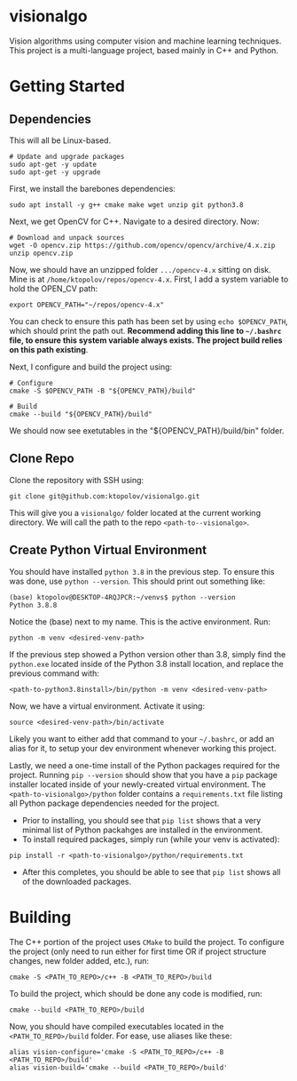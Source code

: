 # visionalgo
Vision algorithms using computer vision and machine learning techniques. This project is a multi-language project, based mainly in C++ and Python.
  
# Getting Started
## Dependencies
This will all be Linux-based. 
```
# Update and upgrade packages
sudo apt-get -y update
sudo apt-get -y upgrade
```

First, we install the barebones dependencies:
```
sudo apt install -y g++ cmake make wget unzip git python3.8
```

Next, we get OpenCV for C++. Navigate to a desired directory. Now:
```
# Download and unpack sources
wget -O opencv.zip https://github.com/opencv/opencv/archive/4.x.zip
unzip opencv.zip
```
Now, we should have an unzipped folder `.../opencv-4.x` sitting on disk. Mine is at `/home/ktopolov/repos/opencv-4.x`. First, I add a system variable to hold the OPEN_CV path:
```
export OPENCV_PATH="~/repos/opencv-4.x"
```
You can check to ensure this path has been set by using `echo $OPENCV_PATH`, which should print the path out. **Recommend adding this line to `~/.bashrc` file, to ensure this system variable always exists. The project build relies on this path existing**. 

Next, I configure and build the project using:
```
# Configure
cmake -S $OPENCV_PATH -B "${OPENCV_PATH}/build"

# Build
cmake --build "${OPENCV_PATH}/build"
```
We should now see exetutables in the "${OPENCV_PATH}/build/bin" folder.

## Clone Repo
Clone the repository with SSH using:
```
git clone git@github.com:ktopolov/visionalgo.git
```
This will give you a `visionalgo/` folder located at the current working directory. We will call the path to the repo `<path-to--visionalgo>`.

## Create Python Virtual Environment
You should have installed `python 3.8` in the previous step. To ensure this was done, use `python --version`. This should print out something like:
```
(base) ktopolov@DESKTOP-4RQJPCR:~/venvs$ python --version
Python 3.8.8
```
Notice the (base) next to my name. This is the active environment. Run:
```
python -m venv <desired-venv-path>
```
If the previous step showed a Python version other than 3.8, simply find the `python.exe` located inside of the Python 3.8 install location, and replace the previous command with:
```
<path-to-python3.8install>/bin/python -m venv <desired-venv-path>
```
Now, we have a virtual environment. Activate it using:
```
source <desired-venv-path>/bin/activate
```
Likely you want to either add that command to your `~/.bashrc`, or add an alias for it, to setup your dev environment whenever working this project.

Lastly, we need a one-time install of the Python packages required for the project. Running `pip --version` should show that you have a `pip` package installer located inside of your newly-created virtual environment. The `<path-to-visionalgo>/python` folder contains a `requirements.txt` file listing all Python package dependencies needed for the project.

*  Prior to installing, you should see that `pip list` shows that a very minimal list of Python packahges are installed in the environment.
*  To install required packages, simply run (while your venv is activated):
```
pip install -r <path-to-visionalgo>/python/requirements.txt
```
*  After this completes, you should be able to see that `pip list` shows all of the downloaded packages.

# Building  
The C++ portion of the project uses `CMake` to build the project. To configure the project (only need to run either for first time OR if project structure changes, new folder added, etc.), run:
```
cmake -S <PATH_TO_REPO>/c++ -B <PATH_TO_REPO>/build
```
To build the project, which should be done any code is modified, run:
```
cmake --build <PATH_TO_REPO>/build
```
Now, you should have compiled executables located in the `<PATH_TO_REPO>/build` folder. For ease, use aliases like these:
```  
alias vision-configure='cmake -S <PATH_TO_REPO>/c++ -B <PATH_TO_REPO>/build'
alias vision-build='cmake --build <PATH_TO_REPO>/build'
``` 
